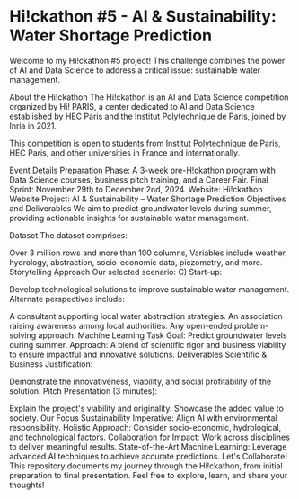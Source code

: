 # Hi!ckathon #5 - AI & Sustainability: Water Shortage Prediction
Welcome to my Hi!ckathon #5 project! This challenge combines the power of AI and Data Science to address a critical issue: sustainable water management.

About the Hi!ckathon
The Hi!ckathon is an AI and Data Science competition organized by Hi! PARIS, a center dedicated to AI and Data Science established by HEC Paris and the Institut Polytechnique de Paris, joined by Inria in 2021.

This competition is open to students from Institut Polytechnique de Paris, HEC Paris, and other universities in France and internationally.

Event Details
Preparation Phase: A 3-week pre-H!ckathon program with Data Science courses, business pitch training, and a Career Fair.
Final Sprint: November 29th to December 2nd, 2024.
Website: Hi!ckathon Website
Project: AI & Sustainability – Water Shortage Prediction
Objectives and Deliverables
We aim to predict groundwater levels during summer, providing actionable insights for sustainable water management.

Dataset
The dataset comprises:

Over 3 million rows and more than 100 columns,
Variables include weather, hydrology, abstraction, socio-economic data, piezometry, and more.
Storytelling Approach
Our selected scenario:
C) Start-up:

Develop technological solutions to improve sustainable water management.
Alternate perspectives include:

A consultant supporting local water abstraction strategies.
An association raising awareness among local authorities.
Any open-ended problem-solving approach.
Machine Learning Task
Goal: Predict groundwater levels during summer.
Approach: A blend of scientific rigor and business viability to ensure impactful and innovative solutions.
Deliverables
Scientific & Business Justification:

Demonstrate the innovativeness, viability, and social profitability of the solution.
Pitch Presentation (3 minutes):

Explain the project's viability and originality.
Showcase the added value to society.
Our Focus
Sustainability Imperative: Align AI with environmental responsibility.
Holistic Approach: Consider socio-economic, hydrological, and technological factors.
Collaboration for Impact: Work across disciplines to deliver meaningful results.
State-of-the-Art Machine Learning: Leverage advanced AI techniques to achieve accurate predictions.
Let's Collaborate!
This repository documents my journey through the Hi!ckathon, from initial preparation to final presentation. Feel free to explore, learn, and share your thoughts!
